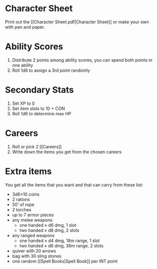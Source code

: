 # Character Sheet
Print out the [[Character Sheet.pdf|Character Sheet]] or make your own with pen and paper.
# Ability Scores
1. Distribute 2 points among ability scores, you can spend both points in one ability
2. Roll 1d6 to assign a 3rd point randomly
# Secondary Stats
1. Set XP to 0
2. Set item slots to 10 + CON
3. Roll 1d6 to determine max HP
# Careers
1. Roll or pick 2 [[Careers]]
2. Write down the items you get from the chosen careers
# Extra items
You get all the items that you want and that can carry from these list:
- 3d6×10 coins
- 2 rations
- 50’ of rope
- 2 torches
- up to 7 armor pieces 
- any melee weapons
	- one handed » d6 dmg, 1 slot
	- two handed » d8 dmg, 2 slots
- any ranged weapons
	- one handed » d4 dmg, 18m range, 1 slot
	- two handed » d6 dmg, 36m range, 2 slots
- quiver with 20 arrows
- bag with 30 sling stones
- one random [[Spell Books|Spell Book]] per INT point